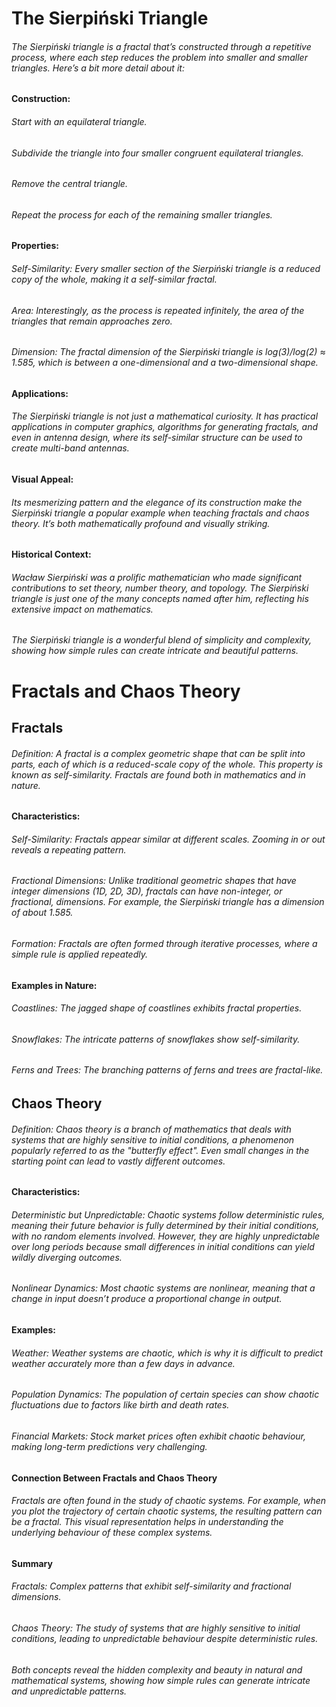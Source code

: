 # The Sierpiński Triangle

###### The Sierpiński triangle is a fractal that’s constructed through a repetitive process, where each step reduces the problem into smaller and smaller triangles. Here’s a bit more detail about it:

#### Construction:

###### Start with an equilateral triangle.

###### Subdivide the triangle into four smaller congruent equilateral triangles.

###### Remove the central triangle.

###### Repeat the process for each of the remaining smaller triangles.

#### Properties:

###### Self-Similarity: Every smaller section of the Sierpiński triangle is a reduced copy of the whole, making it a self-similar fractal.

###### Area: Interestingly, as the process is repeated infinitely, the area of the triangles that remain approaches zero.

###### Dimension: The fractal dimension of the Sierpiński triangle is log(3)/log(2) ≈ 1.585, which is between a one-dimensional and a two-dimensional shape.

#### Applications:

###### The Sierpiński triangle is not just a mathematical curiosity. It has practical applications in computer graphics, algorithms for generating fractals, and even in antenna design, where its self-similar structure can be used to create multi-band antennas.

#### Visual Appeal:

###### Its mesmerizing pattern and the elegance of its construction make the Sierpiński triangle a popular example when teaching fractals and chaos theory. It’s both mathematically profound and visually striking.

#### Historical Context:

###### Wacław Sierpiński was a prolific mathematician who made significant contributions to set theory, number theory, and topology. The Sierpiński triangle is just one of the many concepts named after him, reflecting his extensive impact on mathematics.

###### The Sierpiński triangle is a wonderful blend of simplicity and complexity, showing how simple rules can create intricate and beautiful patterns.

# Fractals and Chaos Theory

## Fractals

###### Definition: A fractal is a complex geometric shape that can be split into parts, each of which is a reduced-scale copy of the whole. This property is known as self-similarity. Fractals are found both in mathematics and in nature.

#### Characteristics:

###### Self-Similarity: Fractals appear similar at different scales. Zooming in or out reveals a repeating pattern.

###### Fractional Dimensions: Unlike traditional geometric shapes that have integer dimensions (1D, 2D, 3D), fractals can have non-integer, or fractional, dimensions. For example, the Sierpiński triangle has a dimension of about 1.585.

###### Formation: Fractals are often formed through iterative processes, where a simple rule is applied repeatedly.

#### Examples in Nature:

###### Coastlines: The jagged shape of coastlines exhibits fractal properties.

###### Snowflakes: The intricate patterns of snowflakes show self-similarity.

###### Ferns and Trees: The branching patterns of ferns and trees are fractal-like.

## Chaos Theory
###### Definition: Chaos theory is a branch of mathematics that deals with systems that are highly sensitive to initial conditions, a phenomenon popularly referred to as the "butterfly effect". Even small changes in the starting point can lead to vastly different outcomes.

#### Characteristics:

###### Deterministic but Unpredictable: Chaotic systems follow deterministic rules, meaning their future behavior is fully determined by their initial conditions, with no random elements involved. However, they are highly unpredictable over long periods because small differences in initial conditions can yield wildly diverging outcomes.

###### Nonlinear Dynamics: Most chaotic systems are nonlinear, meaning that a change in input doesn’t produce a proportional change in output.

#### Examples:

###### Weather: Weather systems are chaotic, which is why it is difficult to predict weather accurately more than a few days in advance.

###### Population Dynamics: The population of certain species can show chaotic fluctuations due to factors like birth and death rates.

###### Financial Markets: Stock market prices often exhibit chaotic behaviour, making long-term predictions very challenging.

#### Connection Between Fractals and Chaos Theory
###### Fractals are often found in the study of chaotic systems. For example, when you plot the trajectory of certain chaotic systems, the resulting pattern can be a fractal. This visual representation helps in understanding the underlying behaviour of these complex systems.

#### Summary
###### Fractals: Complex patterns that exhibit self-similarity and fractional dimensions.

###### Chaos Theory: The study of systems that are highly sensitive to initial conditions, leading to unpredictable behaviour despite deterministic rules.

###### Both concepts reveal the hidden complexity and beauty in natural and mathematical systems, showing how simple rules can generate intricate and unpredictable patterns.

